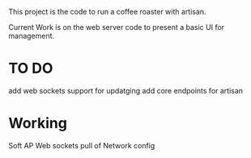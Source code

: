 ﻿This project is the code to run a coffee roaster with artisan.

Current Work is on the web server code to present a basic UI for management.

# TO DO
add web sockets support for updatging
add core endpoints for artisan


# Working
Soft AP
Web sockets pull of Network config
